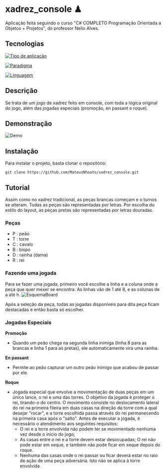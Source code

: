 # xadrez_console ♟
Aplicação feita seguindo o curso "C# COMPLETO Programação Orientada a Objetos + Projetos", do professor Nelio Alves.

## Tecnologias
[![Tipo de aplicação](https://img.shields.io/badge/aplica%C3%A7%C3%A3o-console-blue.svg)](#)

[![Paradigma](https://img.shields.io/badge/paradigma-POO-blue.svg)](#)

[![Linguagem](https://img.shields.io/badge/linguagem-C%23-brightgreen.svg)](https://docs.microsoft.com/pt-br/dotnet/csharp/)

## Descrição
Se trata de um jogo de xadrez feito em console, com toda a lógica original do jogo, além das jogadas especiais (promoção, en passant e roque).

## Demonstração
![Demo](https://media.giphy.com/media/trd1wswZfCaENUq27x/giphy.gif)

## Instalação
Para instalar o projeto, basta clonar o repositório:
```
git clone https://github.com/MateusNhoato/xadrez_console.git
```

## Tutorial
Assim como no xadrez tradicional, as peças brancas começam e o turnos se alteram. Todas as peças são representadas por letras. Por escolha do estilo do layout, as peças pretas são representadas por letras douradas.
### Peças
- P : peão
- T : torre
- C : cavalo
- B : bispo
- D : rainha (dama)
- R : rei

### Fazendo uma jogada
Para se fazer uma jogada, primeiro você escolhe a linha e a coluna onde a peça que quer mexer se encontra. As linhas vão de 1 até 8, e as colunas de a até h.
![EsquemaBoard](https://www.regencychess.co.uk/blog/wp-content/uploads/2012/05/starting-positon-algebraic.jpg)

Após a seleção da peça, todas as jogadas disponíveis para dita peça ficam destacadas e então basta só escolher.
### Jogadas Especiais 
**Promoção**
- Quando um peão chega na segunda linha inimiga (linha 8 para as brancas e linha 1 para as pretas), ele automaticamente vira uma rainha.

**En passant**
- Permite ao peão capturar um outro peão inimigo que acabou de passar por ele.

**Roque**
- Jogada especial que envolve a movimentação de duas peças em um único lance, o rei e uma das torres. O objetivo da jogada é proteger o rei, tirando-o do centro. O movimento consiste no deslocamento lateral do rei na primeira fileira em duas casas na direção da torre com a qual desejar "rocar", e a torre escolhida passa através do rei permanecendo na primeira casa após o "salto".
Antes de executar a jogada, é necessário o atendimento aos seguintes requisitos:
    - O rei e a torre envolvida não podem ter se movimentado nenhuma vez desde o início do jogo;
    - As casas entre o rei e a torre devem estar desocupadas;
O rei não pode estar em xeque, e também não pode ficar em xeque depois do roque.
    - Nenhuma das casas onde o rei passar ou ficar deverá estar no raio de ação de uma peça adversária. Isto não se aplica à torre envolvida.



